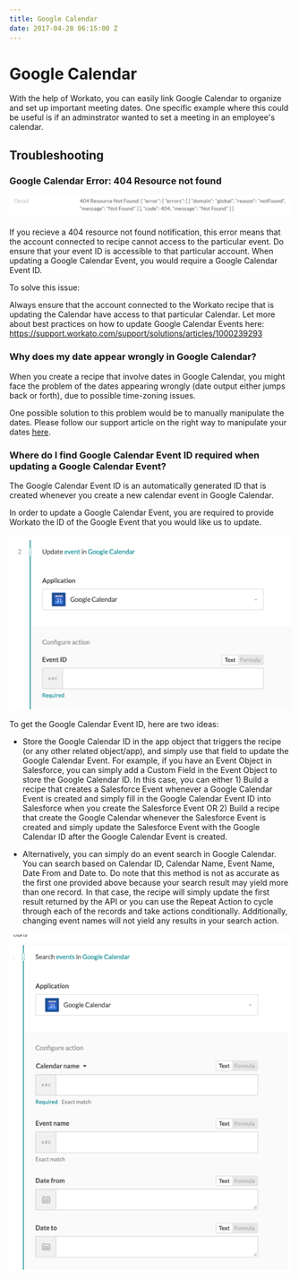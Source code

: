 ```yaml
---
title: Google Calendar
date: 2017-04-28 06:15:00 Z
---
```


# Google Calendar

With the help of Workato, you can easily link Google Calendar to organize and set up important meeting dates. One specific example where this could be useful is if an adminstrator wanted to set a meeting in an employee's calendar. 

## Troubleshooting

### Google Calendar Error: 404 Resource not found

![Error message](/assets/images/connectors/google-calendar/error-message.png)

If you recieve a 404 resource not found notification, this error means that the account connected to recipe cannot access to the particular event. Do ensure that your event ID is accessible to that particular account. When updating a Google Calendar Event, you would require a Google Calendar Event ID.

To solve this issue:

Always ensure that the account connected to the Workato recipe that is updating the Calendar have access to that particular Calendar. Let more about best practices on how to update Google Calendar Events here: https://support.workato.com/support/solutions/articles/1000239293


###  Why does my date appear wrongly in Google Calendar?

When you create a recipe that involve dates in Google Calendar, you might face the problem of the dates appearing wrongly (date output either jumps back or forth), due to possible time-zoning issues. 

One possible solution to this problem would be to manually manipulate the dates. Please follow our support article on the right way to manipulate your dates [here](https://support.workato.com/support/solutions/articles/1000177317-formula-mode-date-functions%20).

###  Where do I find Google Calendar Event ID required when updating a Google Calendar Event?


The Google Calendar Event ID is an automatically generated ID that is created whenever you create a new calendar event in Google Calendar. 

In order to update a Google Calendar Event, you are required to provide Workato the ID of the Google Event that you would like us to update.


![Event ID](/assets/images/connectors/google-calendar/google-calendar-message.png)


To get the Google Calendar Event ID, here are two ideas:

* Store the Google Calendar ID in the app object that triggers the recipe (or any other related object/app), and simply use that field to update the Google Calendar Event. For example, if you have an Event Object in Salesforce, you can simply add a Custom Field in the Event Object to store the Google Calendar ID. In this case, you can either 1) Build a recipe that creates a Salesforce Event whenever a Google Calendar Event is created and simply fill in the Google Calendar Event ID into Salesforce when you create the Salesforce Event OR 2) Build a recipe that create the Google Calendar whenever the Salesforce Event is created and simply update the Salesforce Event with the Google Calendar ID after the Google Calendar Event is created.

* Alternatively, you can simply do an event search in Google Calendar. You can search based on Calendar ID, Calendar Name, Event Name, Date From and Date to. Do note that this method is not as accurate as the first one provided above because your search result may yield more than one record. In that case, the recipe will simply update the first result returned by the API or you can use the Repeat Action to cycle through each of the records and take actions conditionally. Additionally, changing event names will not yield any results in your search action.

![Correct message](/assets/images/connectors/google-calendar/search-events.png)
